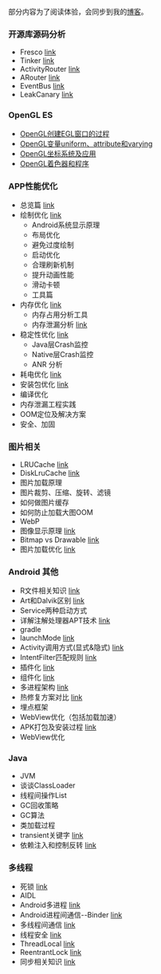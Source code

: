 部分内容为了阅读体验，会同步到我的[博客](https://hningoba.github.io/ )。


### 开源库源码分析

* Fresco						[link](./Android/开源库/Fresco.md)
* Tinker						[link](./Android/开源库/tinker.md)
* ActivityRouter				[link](./Android/开源库/ActivityRouter.md)
* ARouter					[link](./Android/开源库/ARouter.md)
* EventBus						[link](./Android/开源库/EventBus.md)
* LeakCanary					[link](./Android/开源库/LeakCanary.md)

### OpenGL ES

* [OpenGL创建EGL窗口的过程](https://github.com/hningoba/KnowledgeSummary/blob/master/OpenGL系列/OpenGL%E5%88%9B%E5%BB%BAEGL%E7%AA%97%E5%8F%A3%E7%9A%84%E8%BF%87%E7%A8%8B.md)
* [OpenGL变量uniform、attribute和varying](https://github.com/hningoba/KnowledgeSummary/blob/master/OpenGL系列/OpenGL%E5%8F%98%E9%87%8Funiform%E3%80%81attribute%E5%92%8Cvarying.md)
* [OpenGL坐标系统及应用](https://github.com/hningoba/KnowledgeSummary/blob/master/OpenGL系列/OpenGL%E5%9D%90%E6%A0%87%E7%B3%BB%E7%BB%9F.md)
* [OpenGL着色器和程序](https://github.com/hningoba/KnowledgeSummary/blob/master/OpenGL系列/OpenGL%E7%9D%80%E8%89%B2%E5%99%A8%E5%92%8C%E7%A8%8B%E5%BA%8F.md)

### APP性能优化

* 总览篇							[link](./Android/APP性能优化/总览篇.md)
* 绘制优化			[link](./Android/APP性能优化/绘制优化.md)
  * Android系统显示原理
  * 布局优化
  * 避免过度绘制
  * 启动优化
  * 合理刷新机制
  * 提升动画性能
  * 滑动卡顿
  * 工具篇	
* 内存优化			[link](./Android/APP性能优化/内存优化.md)
	* 内存占用分析工具
	* 内存泄漏分析					[link](./Android/APP性能优化/内存泄漏分析及解决.md)
* 稳定性优化		[link](./Android/APP性能优化/稳定性优化.md)
	* Java层Crash监控
	* Native层Crash监控
	* ANR 分析
* 耗电优化			[link](./Android/APP性能优化/耗电优化.md)
* 安装包优化		[link](./Android/APP性能优化/安装包优化.md)
* 编译优化
* 内存泄漏工程实践
* OOM定位及解决方案
* 安全、加固


### 图片相关

* LRUCache						[link](./Android/图片相关/LruCache.md)
* DiskLruCache					[link](./Android/图片相关/DiskLruCache.md)
* 图片加载原理
* 图片裁剪、压缩、旋转、滤镜
* 如何做图片缓存
* 如何防止加载大图OOM
* WebP
* 图像显示原理					[link](./Android/图片相关/图像显示原理.md)
* Bitmap vs Drawable			[link](./Android/图片相关/bitmap_vs_drawable.md)
* 图片加载优化					[link](./Android/图片相关/图片加载优化.md)


### Android 其他

* R文件相关知识 [link](./Android/其他/R文件相关知识)
* Art和Dalvik区别 [link](./Android/其他/Art和Dalvik区别.md)
* Service两种启动方式
* 详解注解处理器APT技术 [link](./Android/其他/详解APT.md)
* gradle
* launchMode					[link](./Android/其他/launchMode.md)
* Activity调用方式(显式&隐式)		[link](./Android/其他/Activity调用方式.md)
* IntentFilter匹配规则			[link](./Android/其他/IntentFilter匹配规则.md)
* 插件化							[link](./Android/其他/插件化.md)
* 组件化							[link](./Android/其他/组件化.md)
* 多进程架构						[link](./Android/其他/多进程架构.md)
* 热修复方案对比					[link](./Android/其他/热修复.md)
* 埋点框架
* WebView优化（包括加载加速）
* APK打包及安装过程				[link](./Android/其他/APK打包及安装过程.md)
* WebView优化


### Java

* JVM
* 谈谈ClassLoader
* 线程间操作List
* GC回收策略
* GC算法
* 类加载过程
* transient关键字				[link](./Java/transient关键字.md)
* 依赖注入和控制反转				[link](./Java/依赖注入和控制反转.md)

### 多线程

* 死锁							[link](./MultiThread/死锁.md)
* AIDL	
* Android多进程					[link](./MultiThread/Android多进程.md)
* Android进程间通信--Binder		[link](./MultiThread/Android进程间通信--Binder.md)
* 多线程间通信					[link](./MultiThread/多线程间通信.md)
* 线程安全						[link](./MultiThread/线程安全.md)
* ThreadLocal					[link](./MultiThread/ThreadLocal.md)
* ReentrantLock					[link](./MultiThread/ReentrantLock.md)
* 同步相关知识					[link](./MultiThread/同步相关知识.md)

